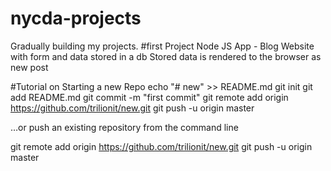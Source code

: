 # nycda-projects
Gradually building my projects.
#first Project
Node JS App - Blog Website with form and data stored in a db
Stored data is rendered to the browser as new post

#Tutorial on Starting a new Repo
echo "# new" >> README.md
git init
git add README.md
git commit -m "first commit"
git remote add origin https://github.com/trilionit/new.git
git push -u origin master

…or push an existing repository from the command line

git remote add origin https://github.com/trilionit/new.git
git push -u origin master
